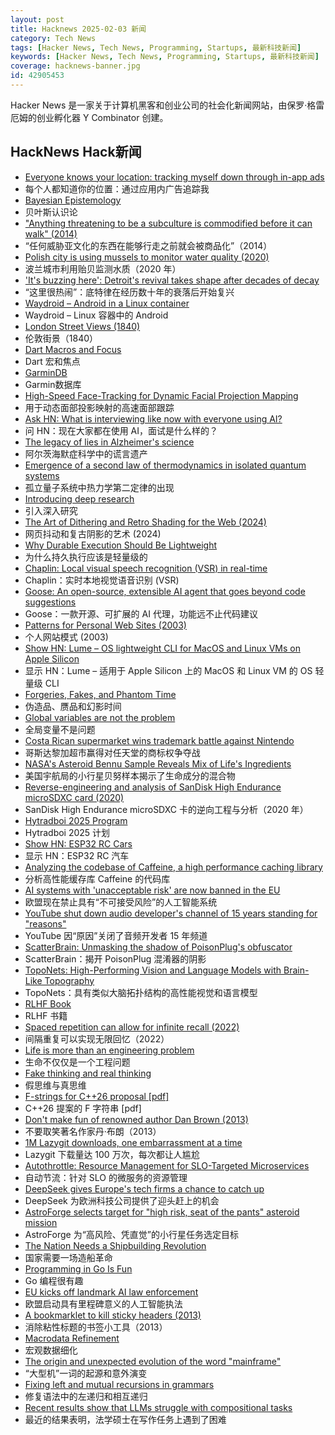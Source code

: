 ```yaml
---
layout: post
title: Hacknews 2025-02-03 新闻
category: Tech News
tags: [Hacker News, Tech News, Programming, Startups, 最新科技新闻]
keywords: [Hacker News, Tech News, Programming, Startups, 最新科技新闻]
coverage: hacknews-banner.jpg
id: 42905453
---
```


Hacker News 是一家关于计算机黑客和创业公司的社会化新闻网站，由保罗·格雷厄姆的创业孵化器 Y Combinator 创建。

## HackNews Hack新闻

- [Everyone knows your location: tracking myself down through in-app ads](https://timsh.org/tracking-myself-down-through-in-app-ads/)
- 每个人都知道你的位置：通过应用内广告追踪我
- [Bayesian Epistemology](https://plato.stanford.edu/entries/epistemology-bayesian/)
- 贝叶斯认识论
- ["Anything threatening to be a subculture is commodified before it can walk" (2014)](https://www.dezeen.com/2014/12/18/william-gibson-subculture-commodification-london-justin-mcguirk-opinion/)
- “任何威胁亚文化的东西在能够行走之前就会被商品化”（2014）
- [Polish city is using mussels to monitor water quality (2020)](https://www.awa.asn.au/resources/latest-news/technology/innovation/polish-city-using-mussels-monitor-water-quality)
- 波兰城市利用贻贝监测水质（2020 年）
- ['It's buzzing here': Detroit's revival takes shape after decades of decay](https://www.theguardian.com/us-news/2025/jan/04/detroit-revitalization)
- “这里很热闹”：底特律在经历数十年的衰落后开始复兴
- [Waydroid – Android in a Linux container](https://waydro.id/)
- Waydroid – Linux 容器中的 Android
- [London Street Views (1840)](https://www.davidrumsey.com/luna/servlet/detail/RUMSEY~8~1~323099~90092214:Composite--London-Street-Views-No--)
- 伦敦街景（1840）
- [Dart Macros and Focus](https://shorebird.dev/blog/dart-macros/)
- Dart 宏和焦点
- [GarminDB](https://github.com/tcgoetz/GarminDB)
- Garmin数据库
- [High-Speed Face-Tracking for Dynamic Facial Projection Mapping](https://www.vision.ict.e.titech.ac.jp/projects/DFPM/)
- 用于动态面部投影映射的高速面部跟踪
- [Ask HN: What is interviewing like now with everyone using AI?]()
- 问 HN：现在大家都在使用 AI，面试是什么样的？
- [The legacy of lies in Alzheimer's science](https://www.nytimes.com/2025/01/24/opinion/alzheimers-fraud-cure.html)
- 阿尔茨海默症科学中的谎言遗产
- [Emergence of a second law of thermodynamics in isolated quantum systems](https://journals.aps.org/prxquantum/abstract/10.1103/PRXQuantum.6.010309)
- 孤立量子系统中热力学第二定律的出现
- [Introducing deep research](https://openai.com/index/introducing-deep-research/)
- 引入深入研究
- [The Art of Dithering and Retro Shading for the Web (2024)](https://blog.maximeheckel.com/posts/the-art-of-dithering-and-retro-shading-web/)
- 网页抖动和复古阴影的艺术 (2024)
- [Why Durable Execution Should Be Lightweight](https://www.dbos.dev/blog/what-is-lightweight-durable-execution)
- 为什么持久执行应该是轻量级的
- [Chaplin: Local visual speech recognition (VSR) in real-time](https://github.com/amanvirparhar/chaplin)
- Chaplin：实时本地视觉语音识别 (VSR)
- [Goose: An open-source, extensible AI agent that goes beyond code suggestions](https://block.github.io/goose/)
- Goose：一款开源、可扩展的 AI 代理，功能远不止代码建议
- [Patterns for Personal Web Sites (2003)](http://www.rdrop.com/~half/Creations/Writings/Web.patterns/index.html)
- 个人网站模式 (2003)
- [Show HN: Lume – OS lightweight CLI for MacOS and Linux VMs on Apple Silicon](https://github.com/trycua/lume)
- 显示 HN：Lume – 适用于 Apple Silicon 上的 MacOS 和 Linux VM 的 OS 轻量级 CLI
- [Forgeries, Fakes, and Phantom Time](https://www.historytoday.com/archive/missing-pieces/forgeries-fakes-and-phantom-time)
- 伪造品、赝品和幻影时间
- [Global variables are not the problem](https://codestyleandtaste.com/globals-are-not-the-problem.html)
- 全局变量不是问题
- [Costa Rican supermarket wins trademark battle against Nintendo](https://ticotimes.net/2025/01/30/david-vs-goliath-costa-rican-super-mario-defeats-nintendo-in-court)
- 哥斯达黎加超市赢得对任天堂的商标权争夺战
- [NASA's Asteroid Bennu Sample Reveals Mix of Life's Ingredients](https://www.nasa.gov/news-release/nasas-asteroid-bennu-sample-reveals-mix-of-lifes-ingredients/)
- 美国宇航局的小行星贝努样本揭示了生命成分的混合物
- [Reverse-engineering and analysis of SanDisk High Endurance microSDXC card (2020)](https://ripitapart.com/2020/07/16/reverse-engineering-and-analysis-of-sandisk-high-endurance-microsdxc-card/)
- SanDisk High Endurance microSDXC 卡的逆向工程与分析（2020 年）
- [Hytradboi 2025 Program](https://www.hytradboi.com/2025/)
- Hytradboi 2025 计划
- [Show HN: ESP32 RC Cars](https://github.com/mattsroufe/esp32_rc_cars)
- 显示 HN：ESP32 RC 汽车
- [Analyzing the codebase of Caffeine, a high performance caching library](https://adriacabeza.github.io/2024/07/12/caffeine-cache.html)
- 分析高性能缓存库 Caffeine 的代码库
- [AI systems with 'unacceptable risk' are now banned in the EU](https://techcrunch.com/2025/02/02/ai-systems-with-unacceptable-risk-are-now-banned-in-the-eu/)
- 欧盟现在禁止具有“不可接受风险”的人工智能系统
- [YouTube shut down audio developer's channel of 15 years standing for "reasons"](https://bsky.app/profile/sinevibes.bsky.social/post/3lhazuyn5as2t)
- YouTube 因“原因”关闭了音频开发者 15 年频道
- [ScatterBrain: Unmasking the shadow of PoisonPlug's obfuscator](https://cloud.google.com/blog/topics/threat-intelligence/scatterbrain-unmasking-poisonplug-obfuscator)
- ScatterBrain：揭开 PoisonPlug 混淆器的阴影
- [TopoNets: High-Performing Vision and Language Models with Brain-Like Topography](https://toponets.github.io/)
- TopoNets：具有类似大脑拓扑结构的高性能视觉和语言模型
- [RLHF Book](https://rlhfbook.com/)
- RLHF 书籍
- [Spaced repetition can allow for infinite recall (2022)](https://www.efavdb.com/memory%20recall)
- 间隔重复可以实现无限回忆（2022）
- [Life is more than an engineering problem](https://lareviewofbooks.org/article/life-is-more-than-an-engineering-problem/)
- 生命不仅仅是一个工程问题
- [Fake thinking and real thinking](https://joecarlsmith.com/2025/01/28/fake-thinking-and-real-thinking/)
- 假思维与真思维
- [F-strings for C++26 proposal [pdf]](https://www.open-std.org/jtc1/sc22/wg21/docs/papers/2024/p3412r0.pdf)
- C++26 提案的 F 字符串 [pdf]
- [Don't make fun of renowned author Dan Brown (2013)](https://onehundredpages.wordpress.com/2013/06/12/dont-make-fun-of-renowned-dan-brown/)
- 不要取笑著名作家丹·布朗（2013）
- [1M Lazygit downloads, one embarrassment at a time](https://jesseduffield.com/Embarrassment/)
- Lazygit 下载量达 100 万次，每次都让人尴尬
- [Autothrottle: Resource Management for SLO-Targeted Microservices](https://www.usenix.org/conference/nsdi24/presentation/wang-zibo)
- 自动节流：针对 SLO 的微服务的资源管理
- [DeepSeek gives Europe's tech firms a chance to catch up](https://www.reuters.com/technology/artificial-intelligence/deepseek-gives-europes-tech-firms-chance-catch-up-global-ai-race-2025-02-03/)
- DeepSeek 为欧洲科技公司提供了迎头赶上的机会
- [AstroForge selects target for "high risk, seat of the pants" asteroid mission](https://arstechnica.com/space/2025/01/astroforge-selects-target-for-high-risk-seat-of-the-pants-asteroid-mission/)
- AstroForge 为“高风险、凭直觉”的小行星任务选定目标
- [The Nation Needs a Shipbuilding Revolution](https://www.usni.org/magazines/proceedings/2025/february/nation-needs-shipbuilding-revolution)
- 国家需要一场造船革命
- [Programming in Go Is Fun](https://bitfieldconsulting.com/posts/programming-is-fun)
- Go 编程很有趣
- [EU kicks off landmark AI law enforcement](https://www.cnbc.com/2025/02/03/eu-kicks-off-landmark-ai-act-enforcement-as-first-restrictions-apply.html)
- 欧盟启动具有里程碑意义的人工智能执法
- [A bookmarklet to kill sticky headers (2013)](https://alisdair.mcdiarmid.org/kill-sticky-headers/)
- 消除粘性标题的书签小工具（2013）
- [Macrodata Refinement](https://lumon-industries.com/)
- 宏观数据细化
- [The origin and unexpected evolution of the word "mainframe"](https://www.righto.com/2025/02/origin-of-mainframe-term.html)
- “大型机”一词的起源和意外演变
- [Fixing left and mutual recursions in grammars](https://brightprogrammer.in/posts/fixing-recursions-in-grammar/)
- 修复语法中的左递归和相互递归
- [Recent results show that LLMs struggle with compositional tasks](https://www.quantamagazine.org/chatbot-software-begins-to-face-fundamental-limitations-20250131/)
- 最近的结果表明，法学硕士在写作任务上遇到了困难

